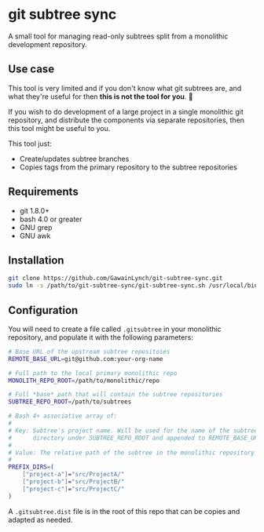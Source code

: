# git subtree sync

A small tool for managing read-only subtrees split from a monolithic
development repository.


## Use case

This tool is very limited and if you don't know what git subtrees are, and what
they're useful for then **this is not the tool for you**. :koala:

If you wish to do development of a large project in a single monolithic git
repository, and distribute the components via separate repositories, then
this tool might be useful to you. 

This tool just:
 - Create/updates subtree branches
 - Copies tags from the primary repository to the subtree repositories


## Requirements

- git 1.8.0+
- bash 4.0 or greater
- GNU grep
- GNU awk


## Installation

```bash
git clone https://github.com/GawainLynch/git-subtree-sync.git
sudo ln -s /path/to/git-subtree-sync/git-subtree-sync.sh /usr/local/bin/git-subtree-sync
```

## Configuration

You will need to create a file called `.gitsubtree` in your monolithic repository,
and populate it with the following parameters:

```bash
# Base URL of the upstream subtree repositoies 
REMOTE_BASE_URL=git@github.com:your-org-name

# Full path to the local primary monolithic repo
MONOLITH_REPO_ROOT=/path/to/monolithic/repo

# Full *base* path that will contain the subtree repositories
SUBTREE_REPO_ROOT=/path/to/subtrees

# Bash 4+ associative array of:
#
# Key: Subtree's project name. Will be used for the name of the subtree's 
#      directory under SUBTREE_REPO_ROOT and appended to REMOTE_BASE_URL
#
# Value: The relative path of the subtree in the monolithic repository
#
PREFIX_DIRS=(
    ["project-a"]="src/ProjectA/"
    ["project-b"]="src/ProjectB/"
    ["project-c"]="src/ProjectC/"
)
```

A `.gitsubtree.dist` file is in the root of this repo that can be copies and
adapted as needed.
